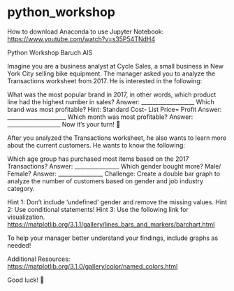 # python_workshop
How to download Anaconda to use Jupyter Notebook: https://www.youtube.com/watch?v=s35P54TNdH4

Python Workshop Baruch AIS

Imagine you are a business analyst at Cycle Sales, a small business in New York City selling bike equipment. The manager asked you to analyze the Transactions worksheet from 2017. He is interested in the following:

What was the most popular brand in 2017, in other words, which product line had the highest number in sales? Answer: ___________________
Which brand was most profitable? Hint: Standard Cost- List Price= Profit Answer: _____________________
Which month was most profitable? Answer: ___________________
Now it’s your turn! 

After you analyzed the Transactions worksheet, he also wants to learn more about the current customers. He wants to know the following:

Which age group has purchased most items based on the 2017 Transactions? Answer: ________________
Which gender bought more? Male/ Female? Answer: ________________
Challenge: Create a double bar graph to analyze the number of customers based on gender and job industry category. 

Hint 1: Don’t include ‘undefined’ gender and remove the missing values. 
Hint 2: Use conditional statements! 
Hint 3: Use the following link for visualization. https://matplotlib.org/3.1.1/gallery/lines_bars_and_markers/barchart.html

To help your manager better understand your findings, include graphs as needed!

Additional Resources: https://matplotlib.org/3.1.0/gallery/color/named_colors.html

Good luck! 
